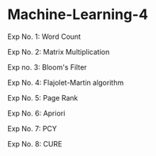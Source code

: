 # Machine-Learning-4

Exp No. 1: Word Count

Exp No. 2: Matrix Multiplication

Exp no. 3: Bloom's Filter

Exp No. 4: Flajolet-Martin algorithm

Exp No. 5: Page Rank

Exp No. 6: Apriori

Exp No. 7: PCY

Exp No. 8: CURE



